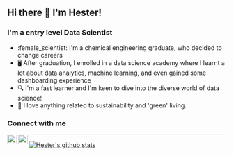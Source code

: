 ## Hi there 👋 I'm Hester!

### I'm a entry level Data Scientist
- :female_scientist: I'm a chemical engineering graduate, who decided to change careers
- :desktop_computer: After graduation, I enrolled in a data science academy where I learnt a lot about data analytics, machine learning, and even gained some dashboarding experience
- :mag: I'm a fast learner and I'm keen to dive into the diverse world of data science!
- :seedling: I love anything related to sustainability and 'green' living.

### Connect with me

[<img align="left" alt="codeSTACKr | LinkedIn" width="22px" src="https://cdn.jsdelivr.net/npm/simple-icons@v3/icons/linkedin.svg" />][linkedin]
[<img align="left" alt="codeSTACKr | Instagram" width="22px" src="https://cdn.jsdelivr.net/npm/simple-icons@v3/icons/instagram.svg" />][instagram]

---

[![Hester's github stats](https://github-readme-stats.vercel.app/api?username=hesterstofberg)](https://github.com/anuraghazra/github-readme-stats)

[instagram]: https://www.instagram.com/hesterstofberg/
[linkedin]: https://www.linkedin.com/in/hesterstofberg/

